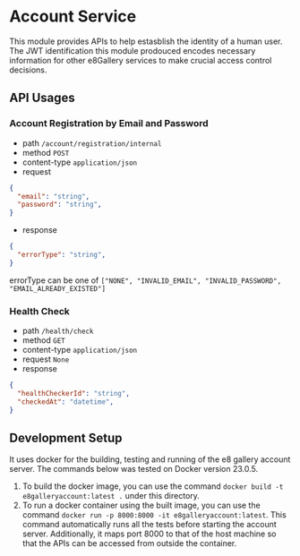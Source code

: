 # Account Service
This module provides APIs to help estasblish the identity of a human user. The JWT identification this module prodouced encodes necessary information for other e8Gallery services to make crucial access control decisions.

## API Usages
### Account Registration by Email and Password
- path ```/account/registration/internal```
- method ```POST```
- content-type ```application/json```
- request 
```json
{
  "email": "string",
  "password": "string",
}
```
- response
```json
{
  "errorType": "string",
}
```
errorType can be one of ```["NONE", "INVALID_EMAIL", "INVALID_PASSWORD", "EMAIL_ALREADY_EXISTED"]```

### Health Check
- path ```/health/check```
- method ```GET```
- content-type ```application/json```
- request ```None```
- response
```json
{
  "healthCheckerId": "string",
  "checkedAt": "datetime",
}
```

## Development Setup
It uses docker for the building, testing and running of the e8 gallery account server. The commands below was tested on Docker version 23.0.5. 
1. To build the docker image, you can use the command ```docker build -t e8galleryaccount:latest .``` under this directory.
2. To run a docker container using the built image, you can use the command ```docker run -p 8000:8000 -it e8galleryaccount:latest```. This command automatically runs all the tests before starting the account server. Additionally, it maps port 8000 to that of the host machine so that the APIs can be accessed from outside the container.
